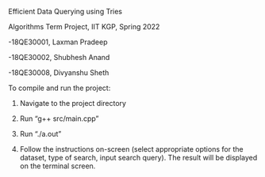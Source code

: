 Efficient Data Querying using Tries

Algorithms Term Project, IIT KGP, Spring 2022

-18QE30001, Laxman Pradeep

-18QE30002, Shubhesh Anand

-18QE30008, Divyanshu Sheth


To compile and run the project:

1. Navigate to the project directory

2. Run “g++ src/main.cpp”

3. Run “./a.out”

4. Follow the instructions on-screen (select appropriate options for the dataset, type of search, input search query). The result will be displayed on the terminal screen.
